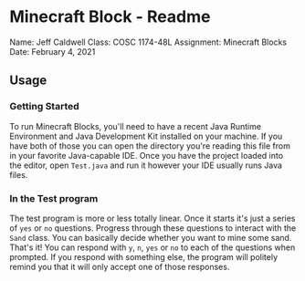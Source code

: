 # Minecraft Block - Readme

Name: Jeff Caldwell
Class: COSC 1174-48L
Assignment: Minecraft Blocks
Date: February 4, 2021

## Usage

### Getting Started

To run Minecraft Blocks, you'll need to have a recent Java Runtime Environment and Java Development Kit installed on your machine. If you have both of those you can open the directory you're reading this file from in your favorite Java-capable IDE. Once you have the project loaded into the editor, open `Test.java` and run it however your IDE usually runs Java files.

### In the Test program

The test program is more or less totally linear. Once it starts it's just a series of `yes` or `no` questions. Progress through these questions to interact with the `Sand` class. You can basically decide whether you want to mine some sand. That's it! You can respond with `y`, `n`, `yes` or `no` to each of the questions when prompted. If you respond with something else, the program will politely remind you that it will only accept one of those responses.
